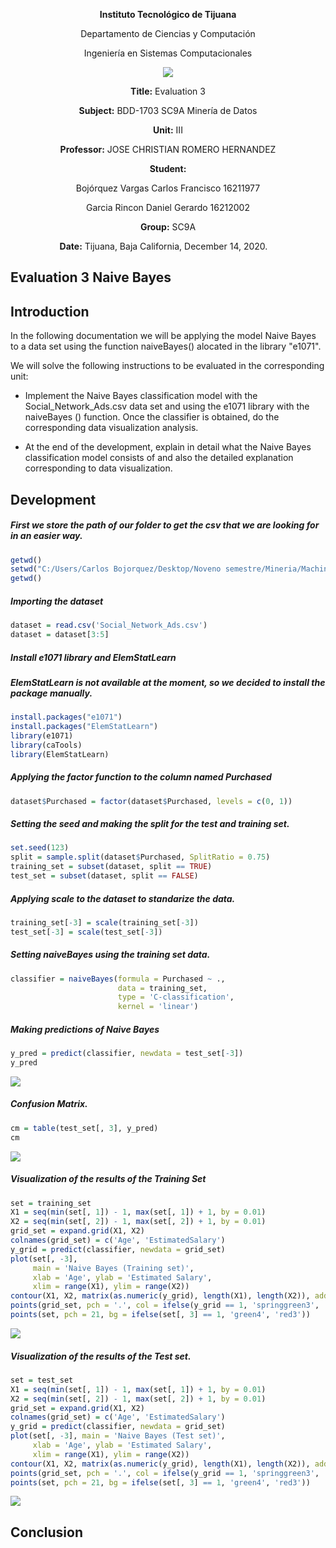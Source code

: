<div align="center">

**Instituto Tecnológico de Tijuana**

Departamento de Ciencias y Computación

Ingeniería en Sistemas Computacionales
 
 [![](https://upload.wikimedia.org/wikipedia/commons/2/2e/ITT.jpg)](https://upload.wikimedia.org/wikipedia/commons/2/2e/ITT.jpg)

**Title:**
Evaluation 3

**Subject:**
BDD-1703 SC9A Minería de Datos

**Unit:**
 III

**Professor:**
JOSE CHRISTIAN ROMERO HERNANDEZ

**Student:**

Bojórquez Vargas Carlos Francisco
16211977

Garcia Rincon Daniel Gerardo 
16212002

**Group:**
SC9A

**Date:**
Tijuana, Baja California, December 14, 2020. 
</div>


## Evaluation 3 Naive Bayes


## Introduction
In the following documentation we will be applying the model Naive Bayes to a data set using the function naiveBayes() alocated in the library "e1071".

We will solve the following instructions to be evaluated in the corresponding unit:

- Implement the Naive Bayes classification model with the Social_Network_Ads.csv data set and using the e1071 library with the naiveBayes () function. Once the classifier is obtained, do the corresponding data visualization analysis.

- At the end of the development, explain in detail what the Naive Bayes classification model consists of and also the detailed explanation corresponding to data visualization.

## Development

##### First we store the path of our folder to get the csv that we are looking for in an easier way.
```r
getwd()
setwd("C:/Users/Carlos Bojorquez/Desktop/Noveno semestre/Mineria/MachineLearning/DesicionThree")
getwd()
```

##### Importing the dataset
```r
dataset = read.csv('Social_Network_Ads.csv')
dataset = dataset[3:5]
```

##### Install e1071 library and ElemStatLearn
##### ElemStatLearn is not available at the moment, so we decided to install the package manually.
```r
install.packages("e1071")
install.packages("ElemStatLearn")
library(e1071)
library(caTools)
library(ElemStatLearn)
```

##### Applying the factor function to the column named Purchased
```r
dataset$Purchased = factor(dataset$Purchased, levels = c(0, 1))
```

##### Setting the seed and making the split for the test and training set.
```r
set.seed(123)
split = sample.split(dataset$Purchased, SplitRatio = 0.75)
training_set = subset(dataset, split == TRUE)
test_set = subset(dataset, split == FALSE)
```

##### Applying scale to the dataset to standarize the data.
```r
training_set[-3] = scale(training_set[-3])
test_set[-3] = scale(test_set[-3])
```

##### Setting naiveBayes using the training set data.
```r
classifier = naiveBayes(formula = Purchased ~ .,
                        data = training_set,
                        type = 'C-classification',
                        kernel = 'linear')
```

##### Making predictions of Naive Bayes
```r
y_pred = predict(classifier, newdata = test_set[-3])
y_pred
```
![](https://lh3.googleusercontent.com/pw/ACtC-3e946GObo202ZYsqGpJlHF7aIMZHsgLxsUFLf_9G_iQGn3ObCl2tFPYw87BUNI7mdjiNM887YiaFwMDNjYX2-8gqErXk0u0YCYqZbdnd01KbzprvRHMCOnB2kgTTR-3G3W5lNBGgkZsOKgyRhqsk3yw=w1035-h87-no?authuser=1)
##### Confusion Matrix.
```r
cm = table(test_set[, 3], y_pred)
cm
```
![](https://lh3.googleusercontent.com/pw/ACtC-3dpMErQBDQ0R9SPFsLwmXvfcK8Zwik-KzpNfF3bD5U3eisIUePgQsALLUoqk3ElfH7pWPY6lMxPmdFIHrnOrmzsOWzRCG90Kkt-wnHENeYB4xoF8NRLkfXiOQ4FD1wbuzYjiQ8_x9g6R3yhTxcECXJu=w114-h113-no?authuser=1)
##### Visualization of the results of the Training Set
```r
set = training_set
X1 = seq(min(set[, 1]) - 1, max(set[, 1]) + 1, by = 0.01)
X2 = seq(min(set[, 2]) - 1, max(set[, 2]) + 1, by = 0.01)
grid_set = expand.grid(X1, X2)
colnames(grid_set) = c('Age', 'EstimatedSalary')
y_grid = predict(classifier, newdata = grid_set)
plot(set[, -3],
     main = 'Naive Bayes (Training set)',
     xlab = 'Age', ylab = 'Estimated Salary',
     xlim = range(X1), ylim = range(X2))
contour(X1, X2, matrix(as.numeric(y_grid), length(X1), length(X2)), add = TRUE)
points(grid_set, pch = '.', col = ifelse(y_grid == 1, 'springgreen3', 'tomato'))
points(set, pch = 21, bg = ifelse(set[, 3] == 1, 'green4', 'red3'))
```
![](https://lh3.googleusercontent.com/pw/ACtC-3dADTUWSFEtKowuc24PuvP_bUqB8EPxdsmZbFBp1wkPHs3XMaiApNzVmQaxrX9-um3ejWrfOO8iFo1h_eD1CfrpqMqGjwpdouMuAytmuW2s03lJx-KXlGJRwbq3tH4N2U6fzU5U-F5wvp9hdJ7j5g2M=w739-h484-no?authuser=1)
##### Visualization of the results of the Test set.
```r
set = test_set
X1 = seq(min(set[, 1]) - 1, max(set[, 1]) + 1, by = 0.01)
X2 = seq(min(set[, 2]) - 1, max(set[, 2]) + 1, by = 0.01)
grid_set = expand.grid(X1, X2)
colnames(grid_set) = c('Age', 'EstimatedSalary')
y_grid = predict(classifier, newdata = grid_set)
plot(set[, -3], main = 'Naive Bayes (Test set)',
     xlab = 'Age', ylab = 'Estimated Salary',
     xlim = range(X1), ylim = range(X2))
contour(X1, X2, matrix(as.numeric(y_grid), length(X1), length(X2)), add = TRUE)
points(grid_set, pch = '.', col = ifelse(y_grid == 1, 'springgreen3', 'tomato'))
points(set, pch = 21, bg = ifelse(set[, 3] == 1, 'green4', 'red3'))
```
![](https://lh3.googleusercontent.com/pw/ACtC-3daDUpZapcP5fQDKNFMgLPv9CJqK2itSJmQV_UCfYravGwzNnJQ6Fyyl5LB566DB7DviK93VwXnXYHjqeBLAQxcoXRQzZPAGmM-qjj8h7rAjbZO2nyP9lNs-DWwotGubxrSUP2RB-oSlEuPc3TeQlQC=w739-h484-no?authuser=1)


## Conclusion
